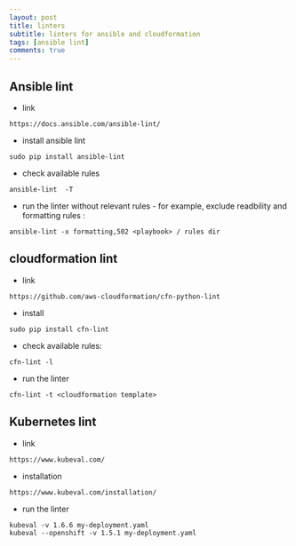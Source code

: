 ```yaml
---
layout: post
title: linters 
subtitle: linters for ansible and cloudformation 
tags: [ansible lint]
comments: true
---
```



## Ansible lint 
* link
```
https://docs.ansible.com/ansible-lint/
```

* install ansible lint
```
sudo pip install ansible-lint
```

* check available rules
```
ansible-lint  -T
```

* run the linter without relevant rules -
for example, exclude readbility and formatting rules : 
```
ansible-lint -x formatting,502 <playbook> / rules dir
```

## cloudformation lint
* link
```
https://github.com/aws-cloudformation/cfn-python-lint
```

* install
```
sudo pip install cfn-lint
```

* check available rules:
```
cfn-lint -l
```

* run the linter
```
cfn-lint -t <cloudformation template>
```


## Kubernetes lint
* link 
```
https://www.kubeval.com/
```

* installation  
```
https://www.kubeval.com/installation/
```

* run the linter
```
kubeval -v 1.6.6 my-deployment.yaml
kubeval --openshift -v 1.5.1 my-deployment.yaml

```
